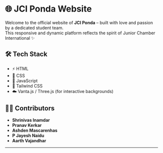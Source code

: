 # 🌐 JCI Ponda Website

Welcome to the official website of **JCI Ponda** – built with love and passion by a dedicated student team.  
This responsive and dynamic platform reflects the spirit of Junior Chamber International ✨

## 🛠️ Tech Stack

- ⚡ HTML  
- 🎨 CSS  
- 🧠 JavaScript  
- 💨 Tailwind CSS  
- ☁️ Vanta.js / Three.js (for interactive backgrounds)

## 👨‍💻 Contributors

-  **Shrinivas Inamdar**  
-  **Pranav Kerkar**  
-  **Ashden Mascarenhas**  
-  **P Jayesh Naidu**  
-  **Aarth Vajandhar**

---
